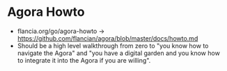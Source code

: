 # Agora Howto

 - flancia.org/go/agora-howto -> https://github.com/flancian/agora/blob/master/docs/howto.md
 - Should be a high level walkthrough from zero to "you know how to navigate the Agora" and "you have a digital garden and you know how to integrate it into the Agora if you are willing".

